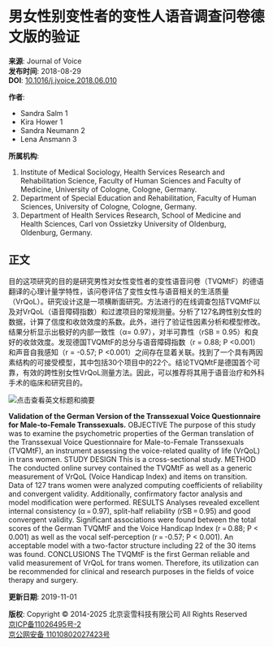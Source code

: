 # 男女性别变性者的变性人语音调查问卷德文版的验证

**来源**: Journal of Voice  
**发布时间**: 2018-08-29  
**DOI**: [10.1016/j.jvoice.2018.06.010](https://www.x-mol.com/ref/1661)  

**作者**:
- Sandra Salm 1
- Kira Hower 1
- Sandra Neumann 2
- Lena Ansmann 3

**所属机构**:
1. Institute of Medical Sociology, Health Services Research and Rehabilitation Science, Faculty of Human Sciences and Faculty of Medicine, University of Cologne, Cologne, Germany.
2. Department of Special Education and Rehabilitation, Faculty of Human Sciences, University of Cologne, Cologne, Germany.
3. Department of Health Services Research, School of Medicine and Health Sciences, Carl von Ossietzky University of Oldenburg, Oldenburg, Germany.

## 正文

目的这项研究的目的是研究男性对女性变性者的变性语音问卷（TVQMtF）的德语翻译的心理计量学特性，该问卷评估了变性女性与语音相关的生活质量（VrQoL）。研究设计这是一项横断面研究。方法进行的在线调查包括TVQMtF以及对VrQoL（语音障碍指数）和过渡项目的常规测量。分析了127名跨性别女性的数据，计算了信度和收敛效度的系数。此外，进行了验证性因素分析和模型修改。结果分析显示出极好的内部一致性（α= 0.97），对半可靠性（rSB = 0.95）和良好的收敛效度。发现德国TVQMtF的总分与语音障碍指数（r = 0.88; P <0.001）和声音自我感知（r = -0.57; P <0.001）之间存在显着关联。找到了一个具有两因素结构的可接受模型，其中包括30个项目中的22个。结论TVQMtF是德国首个可靠，有效的跨性别女性VrQoL测量方法。因此，可以推荐将其用于语音治疗和外科手术的临床和研究目的。

![点击查看英文标题和摘要](https://scdn.x-mol.com/jcss/images/paperTranslation.png)

**Validation of the German Version of the Transsexual Voice Questionnaire for Male-to-Female Transsexuals.** OBJECTIVE The purpose of this study was to examine the psychometric properties of the German translation of the Transsexual Voice Questionnaire for Male-to-Female Transsexuals (TVQMtF), an instrument assessing the voice-related quality of life (VrQoL) in trans women. STUDY DESIGN This is a cross-sectional study. METHOD The conducted online survey contained the TVQMtF as well as a generic measurement of VrQoL (Voice Handicap Index) and items on transition. Data of 127 trans women were analyzed computing coefficients of reliability and convergent validity. Additionally, confirmatory factor analysis and model modification were performed. RESULTS Analyses revealed excellent internal consistency (α = 0.97), split-half reliability (rSB = 0.95) and good convergent validity. Significant associations were found between the total scores of the German TVQMtF and the Voice Handicap Index (r = 0.88; P < 0.001) as well as the vocal self-perception (r = -0.57; P < 0.001). An acceptable model with a two-factor structure including 22 of the 30 items was found. CONCLUSIONS The TVQMtF is the first German reliable and valid measurement of VrQoL for trans women. Therefore, its utilization can be recommended for clinical and research purposes in the fields of voice therapy and surgery.

**更新日期**: 2019-11-01

**版权**: Copyright © 2014-2025 北京衮雪科技有限公司 All Rights Reserved  
[京ICP备11026495号-2](https://beian.miit.gov.cn/)  
[京公网安备 11010802027423号](http://www.beian.gov.cn/portal/registerSystemInfo?recordcode=11010802027423)
<!-- tcd_original_link https://www.x-mol.com/paper/1212921808267583495/t?recommendPaper=1350497694282182656 -->
